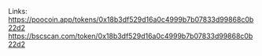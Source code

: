 Links:
https://poocoin.app/tokens/0x18b3df529d16a0c4999b7b07833d99868c0b22d2
https://bscscan.com/token/0x18b3df529d16a0c4999b7b07833d99868c0b22d2

